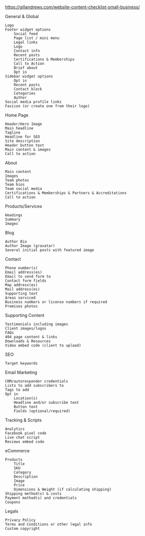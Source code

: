 https://gillandrews.com/website-content-checklist-small-business/

General & Global

    Logo
    Footer widget options
        Social feed
        Page list / mini menu
        Legal links
        Logo
        Contact info
        Recent posts
        Certifications & Memberships
        Call to Action
        Brief about
        Opt in
    Sidebar widget options
        Opt in
        Recent posts
        Contact block
        Categories
        Author
    Social media profile links
    Favicon (or create one from their logo)

Home Page

    Header/Hero Image
    Main headline
    Tagline
    Headline for SEO
    Site description
    Header button text
    Main content & images
    Call to action

About

    Main content
    Images
    Team photos
    Team bios
    Team social media
    Certifications & Memberships & Partners & Accreditations
    Call to action

Products/Services

    Headings
    Summary
    Images

Blog

    Author Bio
    Author Image (gravatar)
    Several initial posts with featured image

Contact

    Phone number(s)
    Email address(es)
    Email to send form to
    Contact form fields
    Map address(es)
    Mail address(es)
    Supporting text
    Areas serviced
    Business numbers or license numbers if required
    Premises photos

Supporting Content

    Testimonials including images
    Client images/logos
    FAQs
    404 page content & links
    Downloads & Resources
    Video embed code (client to upload)

SEO

    Target keywords

Email Marketing

    CRM/autoresponder credentials
    Lists to add subscribers to
    Tags to add
    Opt in
        Location(s)
        Headline and/or subscribe text
        Button text
        Fields (optional/required)

Tracking & Scripts

    Analytics
    Facebook pixel code
    Live chat script
    Reviews embed code

eCommerce

    Products
        Title
        SKU
        Category
        Description
        Image
        Price
        Dimensions & Weight (if calculating shipping)
    Shipping method(s) & costs
    Payment method(s) and credentials
    Coupons

Legals

    Privacy Policy
    Terms and Conditions or other legal info
    Custom copyright
